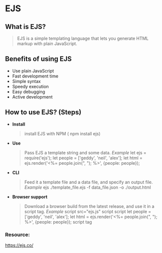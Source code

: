 # EJS

## What is EJS?
> EJS is a simple templating language that lets you generate HTML markup with plain JavaScript.

## Benefits of using EJS
- Use plain JavaScript
- Fast development time
- Simple syntax
- Speedy execution
- Easy debugging
- Active development

## How to use EJS? (Steps)
- **Install** 
   > install EJS with NPM ( npm install ejs)
- **Use**
   > Pass EJS a template string and some data.
   _Example_
   > let ejs = require('ejs');
   >let people = ['geddy', 'neil', 'alex'];
   >let html = ejs.render('<%= people.join(", "); %>', {people: people});
- **CLI**
   >Feed it a template file and a data file, and specify an output file.
     _Example_
   >ejs ./template_file.ejs -f data_file.json -o ./output.html
- **Browser support**
   > Download a browser build from the latest release, and use it in a script tag.
   _Example_
   > script src="ejs.js" script
   > script
   > let people = ['geddy', 'neil', 'alex'];
   > let html = ejs.render('<%= people.join(", "); %>', {people: people}); script tag


### Resource:
https://ejs.co/